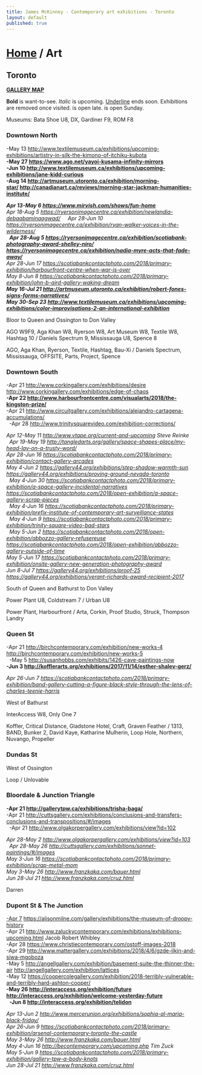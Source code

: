 ```yaml
---
title: James McKinney - Contemporary art exhibitions - Toronto
layout: default
published: true
---
```


# [Home](/) / Art

## Toronto

**[GALLERY MAP](https://www.google.com/maps/d/u/0/edit?mid=1sMiga7vQsqWdqEVQCqHsxjX2jeU)**

<span class="glyphicon glyphicon-info-sign" aria-hidden="true"></span> <strong>Bold</strong> is want-to-see. <em>Italic</em> is upcoming. <u>Underline</u> ends soon. Exhibitions are removed once visited. <span class="glyphicon glyphicon-time" aria-hidden="true"></span> is open late. <span class="glyphicon glyphicon-calendar" aria-hidden="true"></span> is open Sunday.

<span class="glyphicon glyphicon-calendar" aria-hidden="true"></span> <span class="glyphicon glyphicon-time" aria-hidden="true"></span> Museums: Bata Shoe U8, DX, Gardiner F9, ROM F8

### Downtown North

-May 13 <http://www.textilemuseum.ca/exhibitions/upcoming-exhibitions/artistry-in-silk-the-kimono-of-itchiku-kubota>  
**-May 27 <https://www.ago.net/yayoi-kusama-infinity-mirrors>**  
**-Jun 10 <http://www.textilemuseum.ca/exhibitions/upcoming-exhibitions/jane-kidd-curious>**  
**-Aug 14 <http://artmuseum.utoronto.ca/exhibition/morning-star/> <http://canadianart.ca/reviews/morning-star-jackman-humanities-institute/>**  

_**Apr 13-May 6 <https://www.mirvish.com/shows/fun-home>**_  
_Apr 18-Aug 5 <https://ryersonimagecentre.ca/exhibition/newlandia-debaabaminaagwad/>_  
  _Apr 28-Jun 10 <https://ryersonimagecentre.ca/exhibition/ryan-walker-voices-in-the-wilderness/>_  
  _**Apr 28-Aug 5 <https://ryersonimagecentre.ca/exhibition/scotiabank-photography-award-shelley-niro/> <https://ryersonimagecentre.ca/exhibition/nadia-myre-acts-that-fade-away/>**_  
_Apr 28-Jun 17 <https://scotiabankcontactphoto.com/2018/primary-exhibition/harbourfront-centre-when-war-is-over>_  
_May 8-Jun 8 <https://scotiabankcontactphoto.com/2018/primary-exhibition/john-b-aird-gallery-waking-dream>_  
_**May 16-Jul 21 <http://artmuseum.utoronto.ca/exhibition/robert-fones-signs-forms-narratives/>**_  
_**May 30-Sep 23 <http://www.textilemuseum.ca/exhibitions/upcoming-exhibitions/color-improvisations-2-an-international-exhibition>**_  

<span class="glyphicon glyphicon-info-sign" aria-hidden="true"></span> Bloor to Queen and Ossington to Don Valley

<span class="glyphicon glyphicon-time" aria-hidden="true"></span> AGO W9F9, Aga Khan W8, Ryerson W8, Art Museum W8, Textile W8, Hashtag 10 / Daniels Spectrum 9, Mississauga U8, Spence 8

<span class="glyphicon glyphicon-calendar" aria-hidden="true"></span> AGO, Aga Khan, Ryerson, Textile, Hashtag, Bau-Xi / Daniels Spectrum, Mississauga, OFFSITE, Parts, Project, Spence

### Downtown South

-Apr 21 <http://www.corkingallery.com/exhibitions/desire> <http://www.corkingallery.com/exhibitions/edge-of-chaos>  
**-Apr 22 <http://www.harbourfrontcentre.com/visualarts/2018/the-kingston-prize/>**  
-Apr 21 <http://www.circuitgallery.com/exhibitions/alejandro-cartagena-accumulations/>  
  -Apr 28 <http://www.trinitysquarevideo.com/exhibition-corrections/>  

_Apr 12-May 11 <http://www.vtape.org/current-and-upcoming> Steve Reinke_  
  _Apr 19-May 19 <http://tangledarts.org/gallery/space-shapes-place/my-head-lay-on-a-trusty-word/>_  
_Apr 28-Jun 16 <https://scotiabankcontactphoto.com/2018/primary-exhibition/contact-gallery-arcades>_  
_May 4-Jun 2 <https://gallery44.org/exhibitions/step-shadow-warmth-sun> <https://gallery44.org/exhibitions/proving-ground-nevada-toronto>_  
  _May 4-Jun 30 <https://scotiabankcontactphoto.com/2018/primary-exhibition/a-space-gallery-incidental-narratives> <https://scotiabankcontactphoto.com/2018/open-exhibition/a-space-gallery-scrap-pieces>_  
  _May 4-Jun 16 <https://scotiabankcontactphoto.com/2018/primary-exhibition/prefix-institute-of-contemporary-art-surveillance-states>_  
  _May 4-Jun 9 <https://scotiabankcontactphoto.com/2018/primary-exhibition/trinity-square-video-bad-stars>_  
  _May 5-Jun 2 <https://scotiabankcontactphoto.com/2018/open-exhibition/abbozzo-gallery-refusereuse> <https://scotiabankcontactphoto.com/2018/open-exhibition/abbozzo-gallery-outside-of-time>_  
_May 5-Jun 17 <https://scotiabankcontactphoto.com/2018/primary-exhibition/onsite-gallery-new-generation-photography-award>_  
_Jun 8-Jul 7 <https://gallery44.org/exhibitions/proof-25> <https://gallery44.org/exhibitions/verant-richards-award-recipient-2017>_  

<span class="glyphicon glyphicon-info-sign" aria-hidden="true"></span> South of Queen and Bathurst to Don Valley

<span class="glyphicon glyphicon-time" aria-hidden="true"></span> Power Plant U8, Coldstream 7 / Urban U8

<span class="glyphicon glyphicon-calendar" aria-hidden="true"></span> Power Plant, Harbourfront / Arta, Corkin, Proof Studio, Struck, Thompson Landry

### Queen St

-Apr 21 <http://birchcontemporary.com/exhibition/new-works-4> <http://birchcontemporary.com/exhibition/new-works-5>  
  -May 5 <http://susanhobbs.com/exhibits/1426-cave-paintings-now>  
**-Jun 3 <http://kofflerarts.org/exhibitions/2017/11/14/esther-shalev-gerz/>**  

_Apr 26-Jun 7 <https://scotiabankcontactphoto.com/2018/primary-exhibition/band-gallery-cutting-a-figure-black-style-through-the-lens-of-charles-teenie-harris>_  

<span class="glyphicon glyphicon-info-sign" aria-hidden="true"></span> West of Bathurst

<span class="glyphicon glyphicon-time" aria-hidden="true"></span> InterAccess W8, Only One 7

<span class="glyphicon glyphicon-calendar" aria-hidden="true"></span> Koffler, Critical Distance, Gladstone Hotel, Craft, Graven Feather / 1313, BAND, Bunker 2, David Kaye, Katharine Mulherin, Loop Hole, Northern, Nuvango, Propeller

### Dundas St

<span class="glyphicon glyphicon-info-sign" aria-hidden="true"></span> West of Ossington

<span class="glyphicon glyphicon-calendar" aria-hidden="true"></span> Loop / Unlovable

### Bloordale & Junction Triangle

**-Apr 21 <http://gallerytpw.ca/exhibitions/trisha-baga/>**  
-Apr 21 <http://cuttsgallery.com/exhibitions/conclusions-and-transfers-conclusions-and-transpositions/#/images>  
  -Apr 21 <http://www.olgakorpergallery.com/exhibitions/view?id=102>  

_Apr 28-May 2 <http://www.olgakorpergallery.com/exhibitions/view?id=103>_  
  _Apr 28-May 26 <http://cuttsgallery.com/exhibitions/sonnet-paintings/#/images>_  
_May 3-Jun 16 <https://scotiabankcontactphoto.com/2018/primary-exhibition/scrap-metal-mom>_  
_May 3-May 26 <http://www.franzkaka.com/bauer.html>_  
_Jun 28-Jul 21 <http://www.franzkaka.com/cruz.html>_  

<span class="glyphicon glyphicon-calendar" aria-hidden="true"></span> Darren

### Dupont St & The Junction

<u>-Apr 7</u> <https://alisonmilne.com/gallery/exhibitions/the-museum-of-droopy-history>  
-Apr 21 <http://www.zaluckycontemporary.com/exhibitions/exhibitions-upcoming.html> Jacob Robert Whibley  
-Apr 28 <https://www.christiecontemporary.com/ostoff-images-2018>  
-Apr 29 <http://www.mattergallery.com/exhibitions/2018/4/6/gzde-ilkin-and-siwa-mgoboza>  
-May 5 <http://angellgallery.com/exhibition/basement-suite-the-thinner-the-air> <http://angellgallery.com/exhibition/lattices>  
-May 12 <https://coopercolegallery.com/exhibition/2018-terribly-vulnerable-and-terribly-hard-ashton-cooper/>  
**-May 26 <http://interaccess.org/exhibition/future> <http://interaccess.org/exhibition/welcome-yesterday-future>**  
  **-Jun 8 <http://interaccess.org/exhibition/telidon>**  

_Apr 13-Jun 2 <http://www.mercerunion.org/exhibitions/sophia-al-maria-black-friday/>_  
_Apr 26-Jun 9 <https://scotiabankcontactphoto.com/2018/primary-exhibition/arsenal-contemporary-toronto-the-castle>_  
_May 3-May 26 <http://www.franzkaka.com/bauer.html>_  
_May 4-Jun 16 <http://becontemporary.com/upcoming.php> Tim Zuck_  
_May 5-Jun 9 <https://scotiabankcontactphoto.com/2018/primary-exhibition/gallery-tpw-a-body-knots>_  
_Jun 28-Jul 21 <http://www.franzkaka.com/cruz.html>_  
